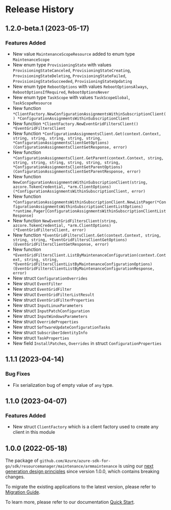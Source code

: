 # Release History

## 1.2.0-beta.1 (2023-05-17)
### Features Added

- New value `MaintenanceScopeResource` added to enum type `MaintenanceScope`
- New enum type `ProvisioningState` with values `ProvisioningStateCanceled`, `ProvisioningStateCreating`, `ProvisioningStateDeleting`, `ProvisioningStateFailed`, `ProvisioningStateSucceeded`, `ProvisioningStateUpdating`
- New enum type `RebootOptions` with values `RebootOptionsAlways`, `RebootOptionsIfRequired`, `RebootOptionsNever`
- New enum type `TaskScope` with values `TaskScopeGlobal`, `TaskScopeResource`
- New function `*ClientFactory.NewConfigurationAssignmentsWithinSubscriptionClient() *ConfigurationAssignmentsWithinSubscriptionClient`
- New function `*ClientFactory.NewEventGridFiltersClient() *EventGridFiltersClient`
- New function `*ConfigurationAssignmentsClient.Get(context.Context, string, string, string, string, string, *ConfigurationAssignmentsClientGetOptions) (ConfigurationAssignmentsClientGetResponse, error)`
- New function `*ConfigurationAssignmentsClient.GetParent(context.Context, string, string, string, string, string, string, string, *ConfigurationAssignmentsClientGetParentOptions) (ConfigurationAssignmentsClientGetParentResponse, error)`
- New function `NewConfigurationAssignmentsWithinSubscriptionClient(string, azcore.TokenCredential, *arm.ClientOptions) (*ConfigurationAssignmentsWithinSubscriptionClient, error)`
- New function `*ConfigurationAssignmentsWithinSubscriptionClient.NewListPager(*ConfigurationAssignmentsWithinSubscriptionClientListOptions) *runtime.Pager[ConfigurationAssignmentsWithinSubscriptionClientListResponse]`
- New function `NewEventGridFiltersClient(string, azcore.TokenCredential, *arm.ClientOptions) (*EventGridFiltersClient, error)`
- New function `*EventGridFiltersClient.Get(context.Context, string, string, string, *EventGridFiltersClientGetOptions) (EventGridFiltersClientGetResponse, error)`
- New function `*EventGridFiltersClient.ListByMaintenanceConfiguration(context.Context, string, string, *EventGridFiltersClientListByMaintenanceConfigurationOptions) (EventGridFiltersClientListByMaintenanceConfigurationResponse, error)`
- New struct `ConfigurationOverrides`
- New struct `EventFilter`
- New struct `EventGridFilter`
- New struct `EventGridFilterListResult`
- New struct `EventGridFilterProperties`
- New struct `InputLinuxParameters`
- New struct `InputPatchConfiguration`
- New struct `InputWindowsParameters`
- New struct `OverrideProperties`
- New struct `SoftwareUpdateConfigurationTasks`
- New struct `SubscriberIdentityInfo`
- New struct `TaskProperties`
- New field `InstallPatches`, `Overrides` in struct `ConfigurationProperties`


## 1.1.1 (2023-04-14)
### Bug Fixes

- Fix serialization bug of empty value of `any` type.


## 1.1.0 (2023-04-07)
### Features Added

- New struct `ClientFactory` which is a client factory used to create any client in this module


## 1.0.0 (2022-05-18)

The package of `github.com/Azure/azure-sdk-for-go/sdk/resourcemanager/maintenance/armmaintenance` is using our [next generation design principles](https://azure.github.io/azure-sdk/general_introduction.html) since version 1.0.0, which contains breaking changes.

To migrate the existing applications to the latest version, please refer to [Migration Guide](https://aka.ms/azsdk/go/mgmt/migration).

To learn more, please refer to our documentation [Quick Start](https://aka.ms/azsdk/go/mgmt).